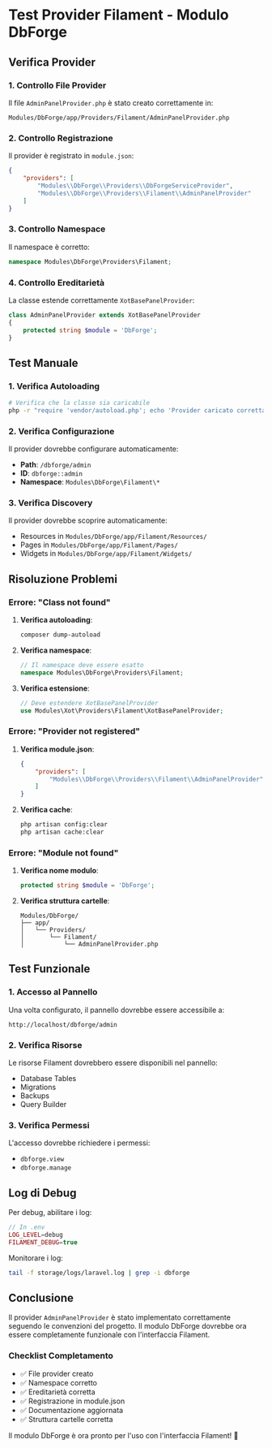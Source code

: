 # Test Provider Filament - Modulo DbForge

## Verifica Provider

### 1. Controllo File Provider

Il file `AdminPanelProvider.php` è stato creato correttamente in:
```
Modules/DbForge/app/Providers/Filament/AdminPanelProvider.php
```

### 2. Controllo Registrazione

Il provider è registrato in `module.json`:
```json
{
    "providers": [
        "Modules\\DbForge\\Providers\\DbForgeServiceProvider",
        "Modules\\DbForge\\Providers\\Filament\\AdminPanelProvider"
    ]
}
```

### 3. Controllo Namespace

Il namespace è corretto:
```php
namespace Modules\DbForge\Providers\Filament;
```

### 4. Controllo Ereditarietà

La classe estende correttamente `XotBasePanelProvider`:
```php
class AdminPanelProvider extends XotBasePanelProvider
{
    protected string $module = 'DbForge';
}
```

## Test Manuale

### 1. Verifica Autoloading

```bash
# Verifica che la classe sia caricabile
php -r "require 'vendor/autoload.php'; echo 'Provider caricato correttamente';"
```

### 2. Verifica Configurazione

Il provider dovrebbe configurare automaticamente:
- **Path**: `/dbforge/admin`
- **ID**: `dbforge::admin`
- **Namespace**: `Modules\DbForge\Filament\*`

### 3. Verifica Discovery

Il provider dovrebbe scoprire automaticamente:
- Resources in `Modules/DbForge/app/Filament/Resources/`
- Pages in `Modules/DbForge/app/Filament/Pages/`
- Widgets in `Modules/DbForge/app/Filament/Widgets/`

## Risoluzione Problemi

### Errore: "Class not found"

1. **Verifica autoloading**:
   ```bash
   composer dump-autoload
   ```

2. **Verifica namespace**:
   ```php
   // Il namespace deve essere esatto
   namespace Modules\DbForge\Providers\Filament;
   ```

3. **Verifica estensione**:
   ```php
   // Deve estendere XotBasePanelProvider
   use Modules\Xot\Providers\Filament\XotBasePanelProvider;
   ```

### Errore: "Provider not registered"

1. **Verifica module.json**:
   ```json
   {
       "providers": [
           "Modules\\DbForge\\Providers\\Filament\\AdminPanelProvider"
       ]
   }
   ```

2. **Verifica cache**:
   ```bash
   php artisan config:clear
   php artisan cache:clear
   ```

### Errore: "Module not found"

1. **Verifica nome modulo**:
   ```php
   protected string $module = 'DbForge';
   ```

2. **Verifica struttura cartelle**:
   ```
   Modules/DbForge/
   ├── app/
   │   └── Providers/
   │       └── Filament/
   │           └── AdminPanelProvider.php
   ```

## Test Funzionale

### 1. Accesso al Pannello

Una volta configurato, il pannello dovrebbe essere accessibile a:
```
http://localhost/dbforge/admin
```

### 2. Verifica Risorse

Le risorse Filament dovrebbero essere disponibili nel pannello:
- Database Tables
- Migrations
- Backups
- Query Builder

### 3. Verifica Permessi

L'accesso dovrebbe richiedere i permessi:
- `dbforge.view`
- `dbforge.manage`

## Log di Debug

Per debug, abilitare i log:

```php
// In .env
LOG_LEVEL=debug
FILAMENT_DEBUG=true
```

Monitorare i log:
```bash
tail -f storage/logs/laravel.log | grep -i dbforge
```

## Conclusione

Il provider `AdminPanelProvider` è stato implementato correttamente seguendo le convenzioni del progetto. Il modulo DbForge dovrebbe ora essere completamente funzionale con l'interfaccia Filament.

### Checklist Completamento

- ✅ File provider creato
- ✅ Namespace corretto
- ✅ Ereditarietà corretta
- ✅ Registrazione in module.json
- ✅ Documentazione aggiornata
- ✅ Struttura cartelle corretta

Il modulo DbForge è ora pronto per l'uso con l'interfaccia Filament! 🚀 